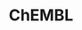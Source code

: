 ---
layout: default
bigquery: https://console.cloud.google.com/bigquery?p=patents-public-data&d=ebi_chembl&page=dataset
citation: '"The ChEMBL database in 2017." Anna Gaulton, Anne Hersey, Michał Nowotka,
  A Patrícia Bento, Jon Chambers, David Mendez, Prudence Mutowo, Francis Atkinson,
  Louisa J Bellis, Elena Cibrián-Uhalte, Mark Davies, Nathan Dedman, Anneli Karlsson,
  María Paula Magariños, John P Overington, George Papadatos, Ines Smit, Andrew R
  Leach Nucleic acids Research (2017) 45 (Database Issue), D945-D954'
contributors: European Bioinformatics Institute
cost: None
description: ChEMBL Data is a manually curated database of small molecules used in
  drug discovery, including information about existing patented drugs.
documentation: 'schema: https://www.ebi.ac.uk/chembl/db_schema


  '
last_edit: 04/05/2022, 10:43:13
location: https://console.cloud.google.com/marketplace/product/google_patents_public_datasets/chembl
maintained_by: EMBL-EBI, an outstation of European Molecular Biology Laboratory
related_publications: '

  ChEMBL: towards direct deposition of bioassay data.


  Mendez D, Gaulton A, Bento AP, Chambers J, De Veij M, Félix E, Magariños MP, Mosquera
  JF, Mutowo P, Nowotka M, Gordillo-Marañón M, Hunter F, Junco L, Mugumbate G, Rodriguez-Lopez
  M, Atkinson F, Bosc N, Radoux CJ, Segura-Cabrera A, Hersey A, Leach AR.


  — Nucleic Acids Res. 2019; 47(D1):D930-D940. doi: 10.1093/nar/gky1075

  '
schema_fields:
- level3
- parameter_type
- mol_frac_id
- tid_fixed
- src_id
- journal
- product_id
- std_act_id
- cl_lincs_id
- end_position
- tax_id
- last_active
- component_type
- potential_duplicate
- major_class
- heavy_atoms
- applicant_full_name
- pubmed_id
- alert_name
- rgid
- full_mwt
- parenteral
- relation
- src_compound_id
- compound_key
- confidence_score
- molsyn_id
- pref_name
- mec_id
- trade_name
- status
- mw_monoisotopic
- sitecomp_id
- orig_description
- num_alerts
- substrate_record_id
- standard_value
- inorganic_flag
- uo_units
- natural_product
- sequence
- innovator_company
- l4
- efo_id
- species_group_flag
- l5
- assay_source
- comments
- dosage_form
- cell_source_tissue
- class_level
- warning_description
- l7
- predbind_id
- warning_country
- efo_term
- mesh_heading
- prodrug
- availability_type
- cx_most_apka
- target_mapping
- bei
- assay_strain
- cx_most_bpka
- mechanism_comment
- research_stem
- level2_description
- as_id
- data_validity_comment
- max_phase_for_ind
- standard_inchi_key
- polymer_flag
- warning_year
- variant_id
- parameter_value
- domain_id
- smarts
- oral
- stem_class
- normal_range_max
- db_version
- mesh_id
- src_assay_id
- atc_code
- metabolite_record_id
- cell_name
- qed_weighted
- cell_id
- structure_type
- job_id
- comp_class_id
- level3_description
- compd_id
- comp_go_id
- accession
- ref_url
- synonyms
- patent_no
- cx_logp
- met_comment
- publication_number
- curation_comment
- doc_type
- company
- record_id
- irac_class_id
- mc_target_type
- acd_most_bpka
- level4
- standard_relation
- withdrawn_class
- aspect
- syn_type
- annotation
- chembl_id
- cell_source_tax_id
- lle
- idx
- level2
- definition
- nda_type
- l1
- abstract
- related_tid
- upper_value
- rtb
- drugind_id
- creation_date
- pathway_key
- protclasssyn_id
- helm_notation
- issue
- tbl
- patent_expire_date
- entity_id
- bto_id
- caloha_id
- standard_inchi
- mol_irac_id
- type
- frac_class_id
- drug_product_flag
- usan_stem_definition
- volume
- smid
- patent_id
- cell_source_organism
- psa
- hba
- l6
- oc_id
- units
- bao_id
- isoform
- assay_id
- ass_cls_map_id
- ddd_units
- chebi_par_id
- le
- topical
- usan_year
- metref_id
- log_id
- ingredient
- warning_class
- assay_tax_id
- level1
- assay_organism
- protein_class_desc
- name
- drug_substance_flag
- version
- clo_id
- qudt_units
- hrac_class_id
- therapeutic_flag
- standard_type
- assay_test_type
- previous_company
- protein_class_synonym
- assay_type
- title
- who_name
- who_extra
- route
- src_short_name
- updated_by
- cell_description
- description
- doc_id
- ad_type
- drug_record_id
- irac_code
- molfile
- homologue
- usan_stem_id
- entity_type
- warning_type
- alert_id
- mc_target_accession
- met_conversion
- bao_endpoint
- withdrawn_year
- alogp
- mechanism_of_action
- frac_code
- parent_go_id
- targcomp_id
- acd_logp
- go_id
- target_desc
- organism
- hbd_lipinski
- year
- db_source
- num_ro5_violations
- molecule_type
- src_description
- l8
- dosed_ingredient
- first_approval
- active_molregno
- set_name
- warnref_id
- published_relation
- component_id
- priority
- relationship
- cellosaurus_id
- alert_set_id
- res_stem_id
- value
- withdrawn_flag
- mol_atc_id
- pchembl_value
- ap_id
- aromatic_rings
- mc_organism
- l2
- indref_id
- compound_name
- compsyn_id
- delist_flag
- cell_ontology_id
- ddd_id
- country
- co_stem_id
- relationship_desc
- cidx
- assay_category
- sequence_md5sum
- usan_substem
- doi
- action_type
- black_box_warning
- disease_efficacy
- site_name
- acd_most_apka
- enzyme_name
- assay_param_id
- withdrawn_country
- assay_desc
- last_page
- num_lipinski_ro5_violations
- ro3_pass
- prod_pat_id
- prediction_method
- uberon_id
- normal_range_min
- ref_type
- mutation
- relationship_type
- level1_description
- mc_tax_id
- aidx
- ridx
- approval_date
- active_ingredient
- parent_molregno
- published_type
- met_id
- updated_on
- warning_id
- level5
- selectivity_comment
- hbd
- target_type
- first_page
- assay_tissue
- domain_name
- indication_class
- targrel_id
- withdrawn_reason
- submission_date
- downgraded
- acd_logd
- standard_text_value
- direct_interaction
- text_value
- usan_stem
- cx_logd
- ddd_admr
- standard_upper_value
- source
- published_value
- activity_comment
- patent_use_code
- toid
- ref_id
- molecular_mechanism
- sei
- domain_description
- confidence
- parent_type
- site_residues
- biocomp_id
- canonical_smiles
- ddd_comment
- mc_target_name
- strength
- activity_count
- source_domain_id
- mol_hrac_id
- molecular_species
- protein_class_id
- cpd_str_alert_id
- molregno
- enzyme_tid
- max_phase
- site_id
- ddd_value
- mecref_id
- domain_type
- assay_subcellular_fraction
- published_units
- actsm_id
- tissue_id
- label
- hrac_code
- class_type
- standard_units
- assay_class_id
- standard_flag
- activity_id
- pathway_id
- parent_id
- first_in_class
- curated_by
- level4_description
- subgroup
- start_position
- path
- full_molformula
- hba_lipinski
- stem
- authors
- l3
- tid
- stat
- mw_freebase
- assay_cell_type
- binding_site_comment
- formulation_id
- bao_format
- chirality
- component_synonym
- result_flag
- short_name
shortname: chembl
tags:
- biotechnology
- health
- chemical
- bioinformatics
- medical
terms_of_use: CC BY-SA 3.0
title: ChEMBL
uuid: e232a192-965c-4ec9-904c-155b6dfe56c5
---